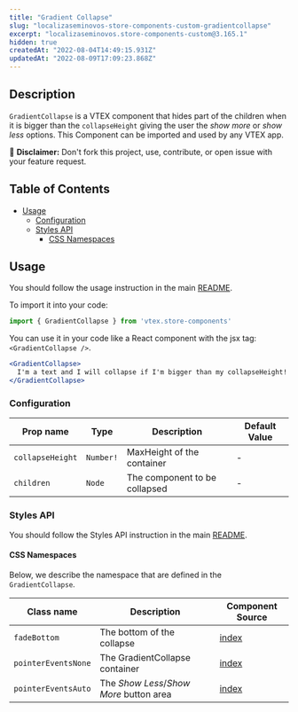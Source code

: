 ```yaml
---
title: "Gradient Collapse"
slug: "localizaseminovos-store-components-custom-gradientcollapse"
excerpt: "localizaseminovos.store-components-custom@3.165.1"
hidden: true
createdAt: "2022-08-04T14:49:15.931Z"
updatedAt: "2022-08-09T17:09:23.868Z"
---
```

## Description

`GradientCollapse` is a VTEX component that hides part of the children when it is bigger than the `collapseHeight` giving the user the _show more_ or _show less_ options. This Component can be imported and used by any VTEX app.

:loudspeaker: **Disclaimer:** Don't fork this project, use, contribute, or open issue with your feature request.

## Table of Contents
- [Usage](#usage)
  - [Configuration](#configuration)
  - [Styles API](#styles-api)
    - [CSS Namespaces](#css-namespaces)

## Usage
You should follow the usage instruction in the main [README](https://github.com/vtex-apps/store-components/blob/master/README.md#usage).

To import it into your code: 
```js
import { GradientCollapse } from 'vtex.store-components'
```

You can use it in your code like a React component with the jsx tag: `<GradientCollapse />`. 
```jsx
<GradientCollapse> 
  I'm a text and I will collapse if I'm bigger than my collapseHeight!
</GradientCollapse>
```

### Configuration

| Prop name | Type | Description | Default Value |
| --------- | ---- | ----------- | ----------- |
| `collapseHeight` | `Number!` | MaxHeight of the container | - |
| `children` | `Node` | The component to be collapsed | - |

### Styles API

You should follow the Styles API instruction in the main [README](/README.md#styles-api).

#### CSS Namespaces
Below, we describe the namespace that are defined in the `GradientCollapse`.

| Class name | Description | Component Source |
| ---------- | ----------- | ---------------- |
| `fadeBottom` | The bottom of the collapse | [index](/react/components/GradientCollapse/index.js) |
| `pointerEventsNone` | The GradientCollapse container | [index](/react/components/GradientCollapse/index.js) |
| `pointerEventsAuto` | The _Show Less_/_Show More_ button area | [index](/react/components/GradientCollapse/index.js) |